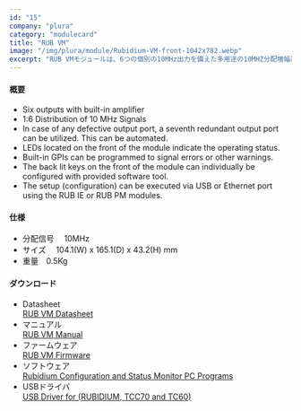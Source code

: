 ```yaml
---
id: "15"
company: "plura"
category: "modulecard"
title: "RUB VM"
image: "/img/plura/module/Rubidium-VM-front-1042x782.webp"
excerpt: "RUB VMモジュールは、6つの個別の10MHz出力を備えた多用途の10MHZ分配増幅器です。"
---
```

#### 概要
* Six outputs with built-in amplifier
* 1:6 Distribution of 10 MHz Signals
* In case of any defective output port, a seventh redundant output port can be utilized. This can be automated.
* LEDs located on the front of the module  indicate the operating status.
* Built-in GPIs can be programmed to signal errors or other warnings.
* The back lit keys on the front of the module can individually be configured with provided software tool.
* The setup (configuration) can be executed via USB or Ethernet port using the RUB IE or RUB PM modules.

#### 仕様
* 分配信号&emsp;  10MHz
* サイズ &emsp;104.1(W) x 165.1(D) x 43.2(H) mm  
* 重量&emsp;0.5Kg  

#### ダウンロード
* Datasheet  
    [RUB VM Datasheet](https://plurainc.com/files/downloads/timing-solutions/datasheet/deRUBVMleaflet.pdf)  
* マニュアル  
    [RUB VM Manual](https://plurainc.com/files/downloads/timing-solutions/manual/eRUBVMmanual.pdf)  
* ファームウェア  
    [RUB VM Firmware](https://plurainc.com/files/downloads/timing-solutions/firmware/rub_vm.zip)  
* ソフトウェア  
    [Rubidium Configuration and Status Monitor PC Programs](https://plurainc.com/files/downloads/timing-solutions/software/rubs.zip)  
* USBドライバ  
    [USB Driver for (RUBIDIUM, TCC70 and TC60)](https://plurainc.com/files/downloads/timing-solutions/software/usb.zip)